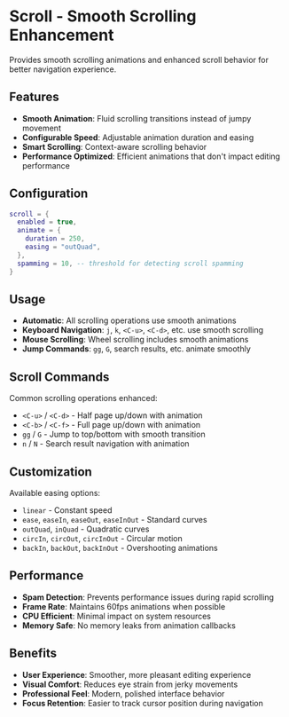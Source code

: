 # Scroll - Smooth Scrolling Enhancement

Provides smooth scrolling animations and enhanced scroll behavior for better navigation experience.

## Features

- **Smooth Animation**: Fluid scrolling transitions instead of jumpy movement
- **Configurable Speed**: Adjustable animation duration and easing
- **Smart Scrolling**: Context-aware scrolling behavior
- **Performance Optimized**: Efficient animations that don't impact editing performance

## Configuration

```lua
scroll = { 
  enabled = true,
  animate = {
    duration = 250,
    easing = "outQuad",
  },
  spamming = 10, -- threshold for detecting scroll spamming
}
```

## Usage

- **Automatic**: All scrolling operations use smooth animations
- **Keyboard Navigation**: `j`, `k`, `<C-u>`, `<C-d>`, etc. use smooth scrolling
- **Mouse Scrolling**: Wheel scrolling includes smooth animations
- **Jump Commands**: `gg`, `G`, search results, etc. animate smoothly

## Scroll Commands

Common scrolling operations enhanced:
- `<C-u>` / `<C-d>` - Half page up/down with animation
- `<C-b>` / `<C-f>` - Full page up/down with animation
- `gg` / `G` - Jump to top/bottom with smooth transition
- `n` / `N` - Search result navigation with animation

## Customization

Available easing options:
- `linear` - Constant speed
- `ease`, `easeIn`, `easeOut`, `easeInOut` - Standard curves
- `outQuad`, `inQuad` - Quadratic curves
- `circIn`, `circOut`, `circInOut` - Circular motion
- `backIn`, `backOut`, `backInOut` - Overshooting animations

## Performance

- **Spam Detection**: Prevents performance issues during rapid scrolling
- **Frame Rate**: Maintains 60fps animations when possible
- **CPU Efficient**: Minimal impact on system resources
- **Memory Safe**: No memory leaks from animation callbacks

## Benefits

- **User Experience**: Smoother, more pleasant editing experience
- **Visual Comfort**: Reduces eye strain from jerky movements
- **Professional Feel**: Modern, polished interface behavior
- **Focus Retention**: Easier to track cursor position during navigation